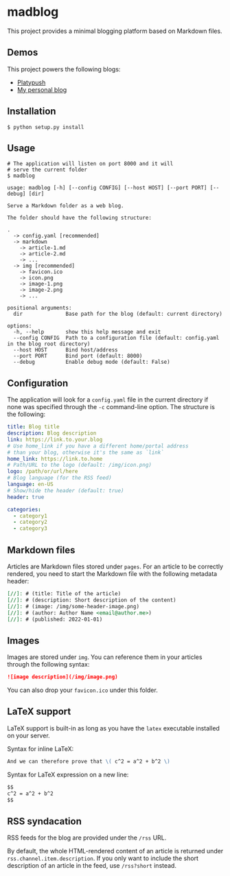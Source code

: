 # madblog

This project provides a minimal blogging platform based on Markdown files.

## Demos

This project powers the following blogs:

- [Platypush](https://blog.platypush.tech)
- [My personal blog](https://fabiomanganiello.com)

## Installation

```shell
$ python setup.py install
```

## Usage

```shell
# The application will listen on port 8000 and it will
# serve the current folder
$ madblog
```

```
usage: madblog [-h] [--config CONFIG] [--host HOST] [--port PORT] [--debug] [dir]

Serve a Markdown folder as a web blog.

The folder should have the following structure:

.
  -> config.yaml [recommended]
  -> markdown
    -> article-1.md
    -> article-2.md
    -> ...
  -> img [recommended]
    -> favicon.ico
    -> icon.png
    -> image-1.png
    -> image-2.png
    -> ...

positional arguments:
  dir              Base path for the blog (default: current directory)

options:
  -h, --help       show this help message and exit
  --config CONFIG  Path to a configuration file (default: config.yaml in the blog root directory)
  --host HOST      Bind host/address
  --port PORT      Bind port (default: 8000)
  --debug          Enable debug mode (default: False)
```

## Configuration

The application will look for a `config.yaml` file in the current directory if none was
specified through the `-c` command-line option. The structure is the following:

```yaml
title: Blog title
description: Blog description
link: https://link.to.your.blog
# Use home_link if you have a different home/portal address
# than your blog, otherwise it's the same as `link`
home_link: https://link.to.home
# Path/URL to the logo (default: /img/icon.png)
logo: /path/or/url/here
# Blog language (for the RSS feed)
language: en-US
# Show/hide the header (default: true)
header: true

categories:
  - category1
  - category2
  - category3
```

## Markdown files

Articles are Markdown files stored under `pages`. For an article to be correctly rendered,
you need to start the Markdown file with the following metadata header:

```markdown
[//]: # (title: Title of the article)
[//]: # (description: Short description of the content)
[//]: # (image: /img/some-header-image.png)
[//]: # (author: Author Name <email@author.me>)
[//]: # (published: 2022-01-01)
```

## Images

Images are stored under `img`. You can reference them in your articles through the following syntax:

```markdown
![image description](/img/image.png)
```

You can also drop your `favicon.ico` under this folder.

## LaTeX support

LaTeX support is built-in as long as you have the `latex` executable installed on your server.

Syntax for inline LaTeX:

```markdown
And we can therefore prove that \( c^2 = a^2 + b^2 \)
```

Syntax for LaTeX expression on a new line:

```markdown
$$
c^2 = a^2 + b^2
$$
```

## RSS syndacation

RSS feeds for the blog are provided under the `/rss` URL.

By default, the whole HTML-rendered content of an article is returned under `rss.channel.item.description`.
If you only want to include the short description of an article in the feed, use `/rss?short` instead.
